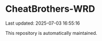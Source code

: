 # CheatBrothers-WRD

Last updated: 2025-07-03 16:55:16

This repository is automatically maintained.
